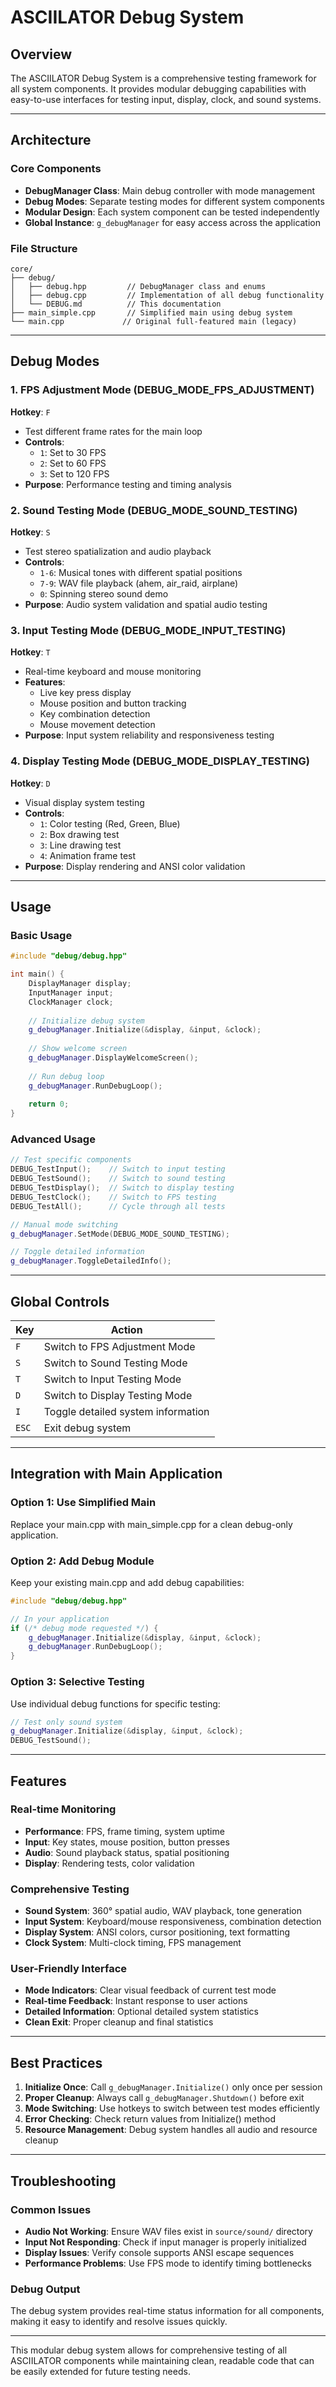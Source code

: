 # ASCIILATOR Debug System

## Overview

The ASCIILATOR Debug System is a comprehensive testing framework for all system components. It provides modular debugging capabilities with easy-to-use interfaces for testing input, display, clock, and sound systems.

---

## Architecture

### Core Components

- **DebugManager Class**: Main debug controller with mode management
- **Debug Modes**: Separate testing modes for different system components
- **Modular Design**: Each system component can be tested independently
- **Global Instance**: `g_debugManager` for easy access across the application

### File Structure
```
core/
├── debug/
│   ├── debug.hpp         // DebugManager class and enums
│   ├── debug.cpp         // Implementation of all debug functionality
│   └── DEBUG.md          // This documentation
├── main_simple.cpp       // Simplified main using debug system
└── main.cpp             // Original full-featured main (legacy)
```

---

## Debug Modes

### 1. FPS Adjustment Mode (DEBUG_MODE_FPS_ADJUSTMENT)
**Hotkey**: `F`
- Test different frame rates for the main loop
- **Controls**:
  - `1`: Set to 30 FPS
  - `2`: Set to 60 FPS  
  - `3`: Set to 120 FPS
- **Purpose**: Performance testing and timing analysis

### 2. Sound Testing Mode (DEBUG_MODE_SOUND_TESTING)
**Hotkey**: `S`
- Test stereo spatialization and audio playback
- **Controls**:
  - `1-6`: Musical tones with different spatial positions
  - `7-9`: WAV file playback (ahem, air_raid, airplane)
  - `0`: Spinning stereo sound demo
- **Purpose**: Audio system validation and spatial audio testing

### 3. Input Testing Mode (DEBUG_MODE_INPUT_TESTING)
**Hotkey**: `T`
- Real-time keyboard and mouse monitoring
- **Features**:
  - Live key press display
  - Mouse position and button tracking
  - Key combination detection
  - Mouse movement detection
- **Purpose**: Input system reliability and responsiveness testing

### 4. Display Testing Mode (DEBUG_MODE_DISPLAY_TESTING)
**Hotkey**: `D`
- Visual display system testing
- **Controls**:
  - `1`: Color testing (Red, Green, Blue)
  - `2`: Box drawing test
  - `3`: Line drawing test
  - `4`: Animation frame test
- **Purpose**: Display rendering and ANSI color validation

---

## Usage

### Basic Usage

```cpp
#include "debug/debug.hpp"

int main() {
    DisplayManager display;
    InputManager input;
    ClockManager clock;
    
    // Initialize debug system
    g_debugManager.Initialize(&display, &input, &clock);
    
    // Show welcome screen
    g_debugManager.DisplayWelcomeScreen();
    
    // Run debug loop
    g_debugManager.RunDebugLoop();
    
    return 0;
}
```

### Advanced Usage

```cpp
// Test specific components
DEBUG_TestInput();    // Switch to input testing
DEBUG_TestSound();    // Switch to sound testing
DEBUG_TestDisplay();  // Switch to display testing
DEBUG_TestClock();    // Switch to FPS testing
DEBUG_TestAll();      // Cycle through all tests

// Manual mode switching
g_debugManager.SetMode(DEBUG_MODE_SOUND_TESTING);

// Toggle detailed information
g_debugManager.ToggleDetailedInfo();
```

---

## Global Controls

| Key | Action |
|-----|--------|
| `F` | Switch to FPS Adjustment Mode |
| `S` | Switch to Sound Testing Mode |
| `T` | Switch to Input Testing Mode |
| `D` | Switch to Display Testing Mode |
| `I` | Toggle detailed system information |
| `ESC` | Exit debug system |

---

## Integration with Main Application

### Option 1: Use Simplified Main
Replace your main.cpp with main_simple.cpp for a clean debug-only application.

### Option 2: Add Debug Module
Keep your existing main.cpp and add debug capabilities:

```cpp
#include "debug/debug.hpp"

// In your application
if (/* debug mode requested */) {
    g_debugManager.Initialize(&display, &input, &clock);
    g_debugManager.RunDebugLoop();
}
```

### Option 3: Selective Testing
Use individual debug functions for specific testing:

```cpp
// Test only sound system
g_debugManager.Initialize(&display, &input, &clock);
DEBUG_TestSound();
```

---

## Features

### Real-time Monitoring
- **Performance**: FPS, frame timing, system uptime
- **Input**: Key states, mouse position, button presses
- **Audio**: Sound playback status, spatial positioning
- **Display**: Rendering tests, color validation

### Comprehensive Testing
- **Sound System**: 360° spatial audio, WAV playback, tone generation
- **Input System**: Keyboard/mouse responsiveness, combination detection
- **Display System**: ANSI colors, cursor positioning, text formatting
- **Clock System**: Multi-clock timing, FPS management

### User-Friendly Interface
- **Mode Indicators**: Clear visual feedback of current test mode
- **Real-time Feedback**: Instant response to user actions
- **Detailed Information**: Optional detailed system statistics
- **Clean Exit**: Proper cleanup and final statistics

---

## Best Practices

1. **Initialize Once**: Call `g_debugManager.Initialize()` only once per session
2. **Proper Cleanup**: Always call `g_debugManager.Shutdown()` before exit
3. **Mode Switching**: Use hotkeys to switch between test modes efficiently
4. **Error Checking**: Check return values from Initialize() method
5. **Resource Management**: Debug system handles all audio and resource cleanup

---

## Troubleshooting

### Common Issues
- **Audio Not Working**: Ensure WAV files exist in `source/sound/` directory
- **Input Not Responding**: Check if input manager is properly initialized
- **Display Issues**: Verify console supports ANSI escape sequences
- **Performance Problems**: Use FPS mode to identify timing bottlenecks

### Debug Output
The debug system provides real-time status information for all components, making it easy to identify and resolve issues quickly.

---

This modular debug system allows for comprehensive testing of all ASCIILATOR components while maintaining clean, readable code that can be easily extended for future testing needs.
